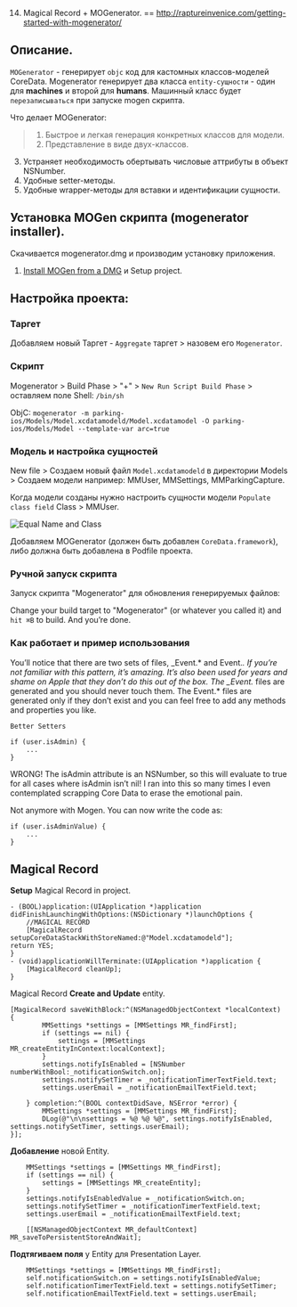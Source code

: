 14. Magical Record + MOGenerator.
==
http://raptureinvenice.com/getting-started-with-mogenerator/

## Описание.

`MOGenerator` - генерирует `objc` код для кастомных классов-моделей CoreData. 
Mogenerator генерирует два класса `еntity-cущности` - один для **machines** и второй для **humans**. 
Машинный класс будет `перезаписываться` при запуске mogen скрипта.

Что делает MOGenerator:

> 1. Быстрое и легкая генерация конкретных классов для модели.
> 2. Представление в виде двух-классов.
3. Устраняет необходимость обертывать числовые аттрибуты в объект NSNumber.
4. Удобные setter-методы.
5. Удобные wrapper-методы для вставки и идентификации сущности.

## Установка MOGen cкрипта (mogenerator installer).
Скачивается mogenerator.dmg и производим установку приложения.

1. [Install MOGen from a DMG](http://rentzsch.github.io/mogenerator/) и Setup project.

## Настройка проекта:

### Таргет
Добавляем новый Таргет - `Aggregate` таргет > назовем его `Mogenerator`.

### Скрипт
Mogenerator > Build Phase > "+" > `New Run Script Build Phase` > оставляем поле Shell: `/bin/sh`

ObjC:
`mogenerator -m parking-ios/Models/Model.xcdatamodeld/Model.xcdatamodel -O parking-ios/Models/Model --template-var arc=true`

### Модель и настройка сущностей
New file > Создаем новый файл `Model.xcdatamodeld` в директории Models > Создаем модели например: MMUser, MMSettings, MMParkingCapture.

Когда модели созданы нужно настроить сущности модели `Populate class field` Class > MMUser.

![Equal Name and Class](https://github.com/arthurigberdin/rg-ios-base/blob/master/Images/Entity.png)

Добавляем MOGenerator (должен быть добавлен `CoreData.framework`), либо должна быть добавлена в Podfile проекта.

### Ручной запуск скрипта

Запуск скрипта "Mogenerator" для обновления генерируемых файлов:

Change your build target to "Mogenerator" (or whatever you called it) and `hit ⌘B` to build. And you’re done.

### Как работает и пример использования

You’ll notice that there are two sets of files, _Event.* and Event.*. If you’re not familiar with this pattern, it’s amazing. It’s also been used for years and shame on Apple that they don’t do this out of the box. The _Event.* files are generated and you should never touch them. The Event.* files are generated only if they don’t exist and you can feel free to add any methods and properties you like.

`Better Setters`

```objc
if (user.isAdmin) {
    ...
}
```
WRONG! The isAdmin attribute is an NSNumber, so this will evaluate to true for all cases where isAdmin isn’t nil! I ran into this so many times I even contemplated scrapping Core Data to erase the emotional pain.

Not anymore with Mogen. You can now write the code as:

```objc
if (user.isAdminValue) {
    ...
}
```

## Magical Record

**Setup** Magical Record in project.
```obj-c
- (BOOL)application:(UIApplication *)application didFinishLaunchingWithOptions:(NSDictionary *)launchOptions {
    //MAGICAL RECORD
    [MagicalRecord setupCoreDataStackWithStoreNamed:@"Model.xcdatamodeld"];
return YES;
}
- (void)applicationWillTerminate:(UIApplication *)application {
    [MagicalRecord cleanUp];
}
```

Magical Record **Create and Update** entity.
```objc
[MagicalRecord saveWithBlock:^(NSManagedObjectContext *localContext) 
{
        MMSettings *settings = [MMSettings MR_findFirst];
        if (settings == nil) {
            settings = [MMSettings MR_createEntityInContext:localContext];
        }
        settings.notifyIsEnabled = [NSNumber numberWithBool:_notificationSwitch.on];
        settings.notifySetTimer = _notificationTimerTextField.text;
        settings.userEmail = _notificationEmailTextField.text;
        
    } completion:^(BOOL contextDidSave, NSError *error) {
        MMSettings *settings = [MMSettings MR_findFirst];
        DLog(@"\n\nsettings = %@ %@ %@", settings.notifyIsEnabled, settings.notifySetTimer, settings.userEmail);
}];
```

**Добавление** новой Entity.
```objc
    MMSettings *settings = [MMSettings MR_findFirst];
    if (settings == nil) {
        settings = [MMSettings MR_createEntity];
    }
    settings.notifyIsEnabledValue = _notificationSwitch.on;
    settings.notifySetTimer = _notificationTimerTextField.text;
    settings.userEmail = _notificationEmailTextField.text;
    
    [[NSManagedObjectContext MR_defaultContext] MR_saveToPersistentStoreAndWait];
```

**Подтягиваем поля** у Entity для Presentation Layer.
```objc
    MMSettings *settings = [MMSettings MR_findFirst];
    self.notificationSwitch.on = settings.notifyIsEnabledValue;
    self.notificationTimerTextField.text = settings.notifySetTimer;
    self.notificationEmailTextField.text = settings.userEmail;
```
